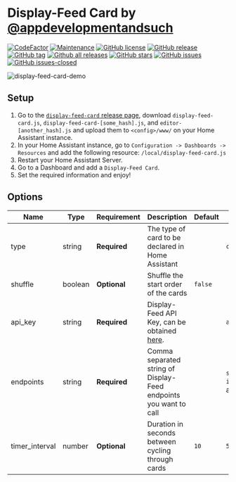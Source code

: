 # Display-Feed Card by [@appdevelopmentandsuch](https://www.github.com/appdevelopmentandsuch)

[![CodeFactor](https://www.codefactor.io/repository/github/appdevelopmentandsuch/display-feed-card/badge)](https://www.codefactor.io/repository/github/appdevelopmentandsuch/display-feed-card)
[![Maintenance](https://img.shields.io/badge/Maintained%3F-yes-green.svg)](https://github.com/appdevelopmentandsuch/display-feed-card/graphs/commit-activity)
[![GitHub license](https://img.shields.io/github/license/appdevelopmentandsuch/display-feed-card.svg)](https://github.com/appdevelopmentandsuch/display-feed-card/blob/main/LICENSE)
[![GitHub release](https://img.shields.io/github/release/appdevelopmentandsuch/display-feed-card.svg)](https://github.com/appdevelopmentandsuch/display-feed-card/releases/)
[![GitHub tag](https://img.shields.io/github/tag/appdevelopmentandsuch/display-feed-card.svg)](https://github.com/appdevelopmentandsuch/display-feed-card/tags/)
[![Github all releases](https://img.shields.io/github/downloads/appdevelopmentandsuch/display-feed-card/total.svg)](https://github.com/appdevelopmentandsuch/display-feed-card/releases/)
[![GitHub stars](https://img.shields.io/github/stars/appdevelopmentandsuch/display-feed-card.svg?style=social&label=Star&maxAge=2592000)](https://github.com/appdevelopmentandsuch/display-feed-card/stargazers/)
[![GitHub issues](https://img.shields.io/github/issues/appdevelopmentandsuch/display-feed-card.svg)](https://github.com/appdevelopmentandsuch/display-feed-card/issues/)
[![GitHub issues-closed](https://img.shields.io/github/issues-closed/appdevelopmentandsuch/display-feed-card.svg)](https://github.com/appdevelopmentandsuch/display-feed-card/issues?q=is%3Aissue+is%3Aclosed)

![display-feed-card-demo](https://user-images.githubusercontent.com/73759882/164341651-66160d60-0567-4baf-8722-dc60d423d350.gif)

## Setup

1. Go to the [`display-feed-card` release page](https://github.com/appdevelopmentandsuch/display-feed-card/releases), download `display-feed-card.js`, `display-feed-card-[some_hash].js`, and `editor-[another_hash].js` and upload them to `<config>/www/` on your Home Assistant instance.
2. In your Home Assistant instance, go to `Configuration -> Dashboards -> Resources` and add the following resource: `/local/display-feed-card.js`
3. Restart your Home Assistant Server.
4. Go to a Dashboard and add a `Display-Feed Card`.
5. Set the required information and enjoy!

## Options

| Name           | Type    | Requirement  | Description                                                                                                                                                                                                            | Default | Example                                                                              |
| -------------- | ------- | ------------ | ---------------------------------------------------------------------------------------------------------------------------------------------------------------------------------------------------------------------- | ------- | ------------------------------------------------------------------------------------ |
| type           | string  | **Required** | The type of card to be declared in Home Assistant                                                                                                                                                                      |         | `custom:display-feed-card`                                                           |
| shuffle        | boolean | **Optional** | Shuffle the start order of the cards                                                                                                                                                                                   | `false` |                                                                                      |
| api_key        | string  | **Required** | Display-Feed API Key, can be obtained [here](https://www.display-feed.com/login/YToyOntzOjQ6InR5cGUiO3M6ODoicmVkaXJlY3QiO3M6NDoiZGF0YSI7czo0NjoiaHR0cHM6Ly93d3cudGhpbmdpdmVyc2UuY29tL2RldmVsb3BlcnMvbXktYXBwcyI7fQ==). |         | `abcdefghijk1234567890lmnopqrstuvw`                                                  |
| endpoints      | string  | **Required** | Comma separated string of Display-Feed endpoints you want to call                                                                                                                                                      |         | `search?sort=popular,search?is_featured=1`, i.e. Display popular and featured things |
| timer_interval | number  | **Optional** | Duration in seconds between cycling through cards                                                                                                                                                                      | `10`    | `5`                                                                                  |
